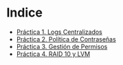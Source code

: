 # Indice
* [Práctica 1. Logs Centralizados](./Practica1.md)
* [Práctica 2. Política de Contraseñas](./Practica2.md)
* [Práctica 3. Gestión de Permisos](./Practica3.md)
* [Práctica 4. RAID 10 y LVM](./Practica4.md)
